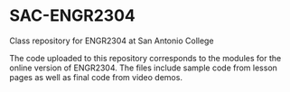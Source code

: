# SAC-ENGR2304
Class repository for ENGR2304 at San Antonio College

The code uploaded to this repository corresponds to the modules for the online version of ENGR2304.
The files include sample code from lesson pages as well as final code from video demos.
